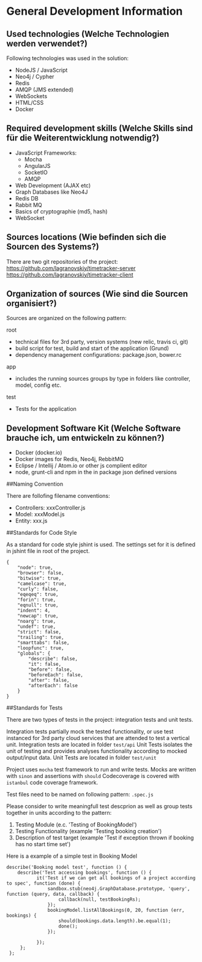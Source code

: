 # General Development Information

## Used technologies (Welche Technologien werden verwendet?)
Following technologies was used in the solution:
* NodeJS / JavaScript
* Neo4j / Cypher
* Redis 
* AMQP (JMS extended)
* WebSockets
* HTML/CSS
* Docker

## Required development skills (Welche Skills sind für die Weiterentwicklung notwendig?)

* JavaScript Frameworks:
  * Mocha
  * AngularJS
  * SocketIO
  * AMQP
* Web Development (AJAX etc)
* Graph Databases like Neo4J
* Redis DB
* Rabbit MQ
* Basics of cryptographie (md5, hash)
* WebSocket

## Sources locations (Wie befinden sich die Sourcen des Systems?)

There are two git repositories of the project:
https://github.com/lagranovskiy/timetracker-server
https://github.com/lagranovskiy/timetracker-client

## Organization of sources (Wie sind die Sourcen organisiert?)

Sources are organized on the following pattern:

root 
  * technical files for 3rd party, version systems (new relic, travis ci, git)
  * build script for test, build and start of the application (Grund)
  * dependency management configurations: package.json, bower.rc
   
app
  * includes the running sources groups by type in folders like controller, model, config etc.

test
  * Tests for the application 
  
## Development Software Kit (Welche Software brauche ich, um entwickeln zu können?)

* Docker (docker.io)
* Docker images for Redis, Neo4j, RebbitMQ
* Eclipse / Intellij / Atom.io or other js complient editor
* node, grunt-cli and npm in the in package json defined versions

##Naming Convention

There are follofing filename conventions:
* Controllers: xxxController.js
* Model: xxxModel.js
* Entity: xxx.js

##Standards for Code Style

As a standard for code style jshint is used. The settings set for it is defined in jshint file in root of the project. 

```
{
    "node": true,
    "browser": false,
    "bitwise": true,
    "camelcase": true,
    "curly": false,
    "eqeqeq": true,
    "forin": true,
    "eqnull": true,
    "indent": 4,
    "newcap": true,
    "noarg": true,
    "undef": true,
    "strict": false,
    "trailing": true,
    "smarttabs": false,
    "loopfunc": true,
    "globals": {
        "describe": false,
        "it": false,
        "before": false,
        "beforeEach": false,
        "after": false,
        "afterEach": false
    }
}
```

##Standards for Tests

There are two types of tests in the project: integration tests and unit tests.

Integration tests partially mock the tested functionality, or use test instanced for 3rd party cloud services that are attended to test a vertical unit.
Integration tests are located in folder <code>test/api</code>
Unit Tests isolates the unit of testing and provides analyses functionality according to mocked output/input data.
Unit Tests are located in folder <code>test/unit</code>

Project uses <code>mocha</code> test framework to run and write tests. Mocks are written with  <code>sinon</code> and assertions with <code>should</code>
Codecoverage is covered with  <code>istanbul</code> code coverage framework.

Test files need to be named on following pattern: <code><testing js module>.spec.js</code>

Please consider to write meaningfull test descprion as well as group tests together in units according to the pattern:
 1. Testing Module (e.c. 'Testing of BookingModel') 
 2. Testing Functionality (example 'Testing booking creation')
 3. Description of test target (example 'Test if exception thrown if booking has no start time set')
 
 Here is a example of a simple test in Booking Model
 
 ```
 describe('Booking model test', function () {
     describe('Test accessing bookings', function () {
            it('Test if we can get all bookings of a project according to spec', function (done) {
                sandbox.stub(neo4j.GraphDatabase.prototype, 'query', function (query, data, callback) {
                    callback(null, testBookingRs);
                });
                bookingModel.listAllBookings(0, 20, function (err, bookings) {
                    should(bookings.data.length).be.equal(1);
                    done();
                });
    
            });
      };
  };
  ```
